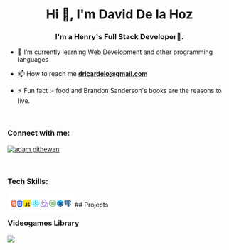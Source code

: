 <h1 align="center">Hi 👋, I'm David De la Hoz</h1>
<h3 align="center">I'm a Henry's Full Stack Developer🌟.</h3>


- 🌱 I’m currently learning Web Development and other programming languages

- 📫 How to reach me **dricardelo@gmail.com**

- ⚡ Fun fact :- food and Brandon Sanderson's books are the reasons to live.

<br>

<h3 align="left">Connect with me:</h3>
<p align="left">
  <a href="https://www.linkedin.com/in/david-de-la-hoz/" target="blank"><img align="center"
      src="https://raw.githubusercontent.com/rahuldkjain/github-profile-readme-generator/master/src/images/icons/Social/linked-in-alt.svg"
      alt="adam pithewan" height="30" width="40" /></a>
</p>

<br>

<h3 align="left">Tech Skills:</h3>
<p align="center" padding-top='15px'>
<img width = 30% align="left" src="./assets/Technologies.png"/>
</p>
<br>
## Projects

### Videogames Library
<img align="center" src="./assets/Mi video.gif">

